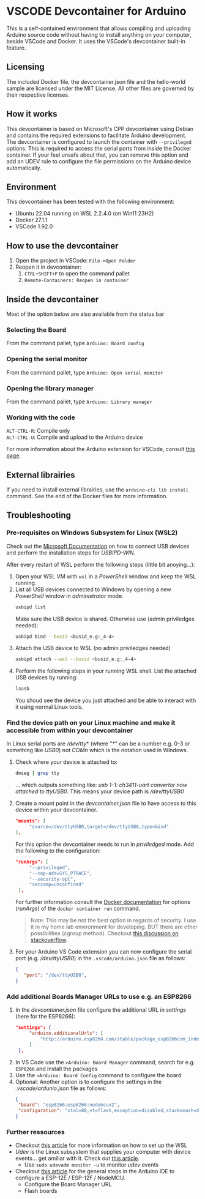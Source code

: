 # VSCODE Devcontainer for Arduino

This is a self-contained environment that allows compiling and uploading
Arduino source code without having to install anything on your computer, beside VSCode and Docker. It uses the VSCode's devcontainer built-in feature.

## Licensing
The included Docker file, the devcontainer.json file and the hello-world sample are licensed under the MIT License. All other files are governed by their respective licenses.

## How it works
This devcontainer is based on Microsoft's CPP devcontainer using Debian and contains the required extensions to facilitate Arduino development.  
The devcontainer is configured to launch the container with `--privileged` options. This is required to access the serial ports from inside the Docker container. If your feel unsafe about that, you can remove this option and add an UDEV rule to configure the file permissions on the Arduino device automatically.

## Environment
This devcontainer has been tested with the following environment:
- Ubuntu 22.04 running on WSL 2.2.4.0 (on Win11 23H2)
- Docker 27.1.1
- VSCode 1.92.0

## How to use the devcontainer
1) Open the project in VSCode: `File->Open Folder`
2) Reopen it in devcontainer:
   1)  `CTRL+SHIFT+P` to open the command pallet
   2)  `Remote-Containers: Reopen in container`

## Inside the devcontainer
Most of the option below are also available from the status bar
### Selecting the Board
From the command pallet, type `Arduino: Board config`
### Opening the serial monitor
From the command pallet, type `Arduino: Open serial monitor`
### Opening the library manager
From the command pallet, type `Arduino: Library manager`
### Working with the code
`ALT-CTRL-R`: Compile only  
`ALT-CTRL-U`: Compile and upload to the Arduino device

For more information about the Arduino extension for VSCode, consult [this page](https://marketplace.visualstudio.com/items?itemName=vsciot-vscode.vscode-arduino).

## External librairies
If you need to install external librairies, use the `arduino-cli lib install` command. See the end of the Docker files for more information.

## Troubleshooting

### Pre-requisites on Windows Subsystem for Linux (WSL2)
Check out the [Microsoft Documentation](https://learn.microsoft.com/en-us/windows/wsl/connect-usb) on how to connect USB devices and perform the installation steps for *USBIPD-WIN*.

After every restart of WSL perform the following steps (little bit anoying...):
1. Open your WSL VM with `wsl` in a *PowerShell* window and keep the WSL running.
2. List all USB devices connected to Windows by opening a new *PowerShell* window in *administrator* mode.
   ```bash
   usbipd list
   ```
   Make sure the USB device is shared. Otherwise use (admin priviledges needed): 
   ```bash
   usbipd bind --busid <busid_e.g:_4-4>
   ```
2. Attach the USB device to WSL (no admin priviledges needed)
   ```bash
   usbipd attach --wsl --busid <busid_e.g:_4-4>
   ```
3. Perform the following steps in your running WSL shell. List the attached USB devices by running:
   ```bash
   lsusb
   ```
   You shoud see the device you just attached and be able to interact with it using normal Linux tools.

### Find the device path on your Linux machine and make it accessible from within your devcontainer
In Linux serial ports are */dev/tty** (where "*" can be a number e.g. 0-3 or something like *USB0*) not *COMn* which is the notation used in Windows.

1. Check where your device is attached to:
   ```bash
   dmseg | grep tty
   ```
   ... which outputs something like: *usb 1-1: ch3411-uart convertor now attached to ttyUSB0*. This means your device path is */dev/ttyUSB0*

2. Create a mount point in the *devcontainer.json* file to have access to this device within your devcontainer.
   ```JSON
   "mounts": [
		"source=/dev/ttyUSB0,target=/dev/ttyUSB0,type=bind"
   ],
   ```
   For this option the devcontainer needs to run in *priviledged* mode. Add the following to the configuration:
   ```JSON
   "runArgs": [
		"--privileged",
		"--cap-add=SYS_PTRACE",
		"--security-opt",
		"seccomp=unconfined"
	],
   ```
   For further information consult the [Docker documentation](https://docs.docker.com/reference/cli/docker/container/run/) for options (*runArgs*) of the `docker container run` command.
   > Note: This may be not the best option in regards of security. I use it in my home lab environment for developing. BUT there are other possibilities (cgroup method). Checkout [this discussion on stackoverflow](https://stackoverflow.com/questions/24225647/docker-a-way-to-give-access-to-a-host-usb-or-serial-device#comment55565965_30205490).

3. For your Arduino VS Code extension you can now configure the serial port (e.g. */dev/ttyUSB0*) in the `.vscode/arduino.json` file as follows:
   ```JSON
   {
      "port": "/dev/ttyUSB0",
   }
   ```

### Add additional Boards Manager URLs to use e.g. an ESP8266
1. In the *devcontainer.json* file configure the additional URL in *settings* (here for the ESP8266):
   ```JSON
   "settings": { 
		"arduino.additionalUrls": [
			"http://arduino.esp8266.com/stable/package_esp8266com_index.json"
		]
	},
   ```
2. In VS Code use the `>Arduino: Board Manager` command, search for e.g. `ESP8266` and install the packages 
3. Use the `>Arduino: Board Config` command to configure the board
4. Optional: Another option is to configure the settings in the *.vscode/ardunio.json* file as follows:
   ```JSON
   {
    "board": "esp8266:esp8266:nodemcuv2",
    "configuration": "xtal=80,vt=flash,exception=disabled,stacksmash=disabled,ssl=all,mmu=3232,non32xfer=fast,eesz=4M2M,led=2,ip=lm2f,dbg=Disabled,lvl=None____,wipe=none,baud=115200"
   }
   ```

### Further ressources
- Checkout [this article](https://blog.golioth.io/program-mcu-from-wsl2-with-usb-support/) for more information on how to set up the WSL
- *Udev* is the Linux subsystem that supplies your computer with device events... get amiliar with it. Check out [this article](https://opensource.com/article/18/11/udev).
  - Use `sudo udevadm monitor -u` to monitor *udev* events
- Checkout [this article](https://circuitjournal.com/esp8266-with-arduino-ide) for the general steps in the Arduino IDE to configure a ESP-12E / ESP-12F / NodeMCU.
  - Configure the Board Manager URL
  - Flash boards